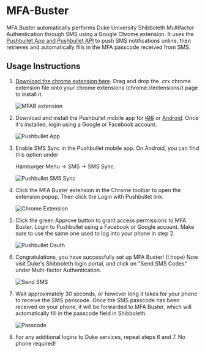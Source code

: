 # MFA-Buster
MFA Buster automatically performs Duke University Shibboleth Multifactor Authentication through SMS using a Google Chrome extension. It uses the [Pushbullet App and Pushbullet API](https://www.pushbullet.com/) to push SMS notifications online, then retrieves and automatically fills in the MFA passcode received from SMS.

## Usage Instructions

1. [Download the chrome extension here](MFAB.crx). Drag and drop the .crx chrome extension file onto your chrome extensions (chrome://extensions/) page to install it. 

    ![MFAB extension](MFAB/Screenshots/1.png)

2. Download and install the Pushbullet mobile app for ~~[iOS](https://itunes.apple.com/us/app/pushbullet/id810352052)~~ or [Android](https://play.google.com/store/apps/details?id=com.pushbullet.android). Once it's installed, login using a Google or Facebook account. 

    ![Pushbullet App](MFAB/Screenshots/2.png)

3. Enable SMS Sync in the Pushbullet mobile app. On Android, you can find this option under 

    Hamburger Menu -> SMS -> SMS Sync. 

    ![Pushbullet SMS Sync](MFAB/Screenshots/3.png)

4. Click the MFA Buster extension in the Chrome toolbar to open the extension popup. Then click the Login with Pushbullet link. 

    ![Chrome Extension](MFAB/Screenshots/4.png)

5. Click the green Approve button to grant access permissions to MFA Buster. Login to Pushbullet using a Facebook or Google account. Make sure to use the same one used to log into your phone in step 2. 

    ![Pushbullet Oauth](MFAB/Screenshots/5.png)

6. Congratulations, you have successfully set up MFA Buster! (I hope) Now visit Duke's Shibboleth login portal, and click on "Send SMS Codes" under Multi-factor Authentication. 

    ![Send SMS](MFAB/Screenshots/6.png)

7. Wait approximately 30 seconds, or however long it takes for your phone to receive the SMS passcode. Once the SMS passcode has been received on your phone, it will be forwarded to MFA Buster, which will automatically fill in the passcode field in Shibboleth. 

    ![Passcode](MFAB/Screenshots/7.png)

8. For any additional logins to Duke services, repeat steps 6 and 7. No phone required!
